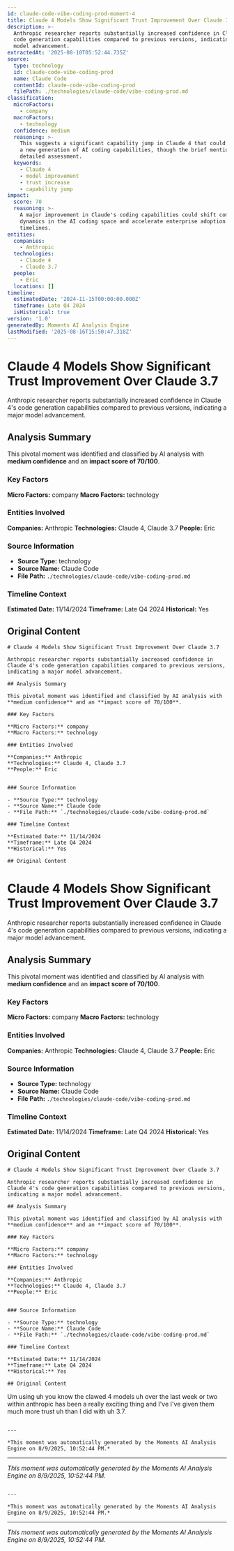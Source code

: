 ```yaml
---
id: claude-code-vibe-coding-prod-moment-4
title: Claude 4 Models Show Significant Trust Improvement Over Claude 3.7
description: >-
  Anthropic researcher reports substantially increased confidence in Claude 4's
  code generation capabilities compared to previous versions, indicating a major
  model advancement.
extractedAt: '2025-08-10T05:52:44.735Z'
source:
  type: technology
  id: claude-code-vibe-coding-prod
  name: Claude Code
  contentId: claude-code-vibe-coding-prod
  filePath: ./technologies/claude-code/vibe-coding-prod.md
classification:
  microFactors:
    - company
  macroFactors:
    - technology
  confidence: medium
  reasoning: >-
    This suggests a significant capability jump in Claude 4 that could represent
    a new generation of AI coding capabilities, though the brief mention limits
    detailed assessment.
  keywords:
    - Claude 4
    - model improvement
    - trust increase
    - capability jump
impact:
  score: 70
  reasoning: >-
    A major improvement in Claude's coding capabilities could shift competitive
    dynamics in the AI coding space and accelerate enterprise adoption
    timelines.
entities:
  companies:
    - Anthropic
  technologies:
    - Claude 4
    - Claude 3.7
  people:
    - Eric
  locations: []
timeline:
  estimatedDate: '2024-11-15T00:00:00.000Z'
  timeframe: Late Q4 2024
  isHistorical: true
version: '1.0'
generatedBy: Moments AI Analysis Engine
lastModified: '2025-08-16T15:50:47.318Z'
---
```

# Claude 4 Models Show Significant Trust Improvement Over Claude 3.7

Anthropic researcher reports substantially increased confidence in Claude 4's code generation capabilities compared to previous versions, indicating a major model advancement.

## Analysis Summary

This pivotal moment was identified and classified by AI analysis with **medium confidence** and an **impact score of 70/100**.

### Key Factors

**Micro Factors:** company
**Macro Factors:** technology

### Entities Involved

**Companies:** Anthropic
**Technologies:** Claude 4, Claude 3.7
**People:** Eric


### Source Information

- **Source Type:** technology
- **Source Name:** Claude Code
- **File Path:** `./technologies/claude-code/vibe-coding-prod.md`

### Timeline Context

**Estimated Date:** 11/14/2024
**Timeframe:** Late Q4 2024
**Historical:** Yes

## Original Content

```
# Claude 4 Models Show Significant Trust Improvement Over Claude 3.7

Anthropic researcher reports substantially increased confidence in Claude 4's code generation capabilities compared to previous versions, indicating a major model advancement.

## Analysis Summary

This pivotal moment was identified and classified by AI analysis with **medium confidence** and an **impact score of 70/100**.

### Key Factors

**Micro Factors:** company
**Macro Factors:** technology

### Entities Involved

**Companies:** Anthropic
**Technologies:** Claude 4, Claude 3.7
**People:** Eric


### Source Information

- **Source Type:** technology
- **Source Name:** Claude Code
- **File Path:** `./technologies/claude-code/vibe-coding-prod.md`

### Timeline Context

**Estimated Date:** 11/14/2024
**Timeframe:** Late Q4 2024
**Historical:** Yes

## Original Content

```
# Claude 4 Models Show Significant Trust Improvement Over Claude 3.7

Anthropic researcher reports substantially increased confidence in Claude 4's code generation capabilities compared to previous versions, indicating a major model advancement.

## Analysis Summary

This pivotal moment was identified and classified by AI analysis with **medium confidence** and an **impact score of 70/100**.

### Key Factors

**Micro Factors:** company
**Macro Factors:** technology

### Entities Involved

**Companies:** Anthropic
**Technologies:** Claude 4, Claude 3.7
**People:** Eric


### Source Information

- **Source Type:** technology
- **Source Name:** Claude Code
- **File Path:** `./technologies/claude-code/vibe-coding-prod.md`

### Timeline Context

**Estimated Date:** 11/14/2024
**Timeframe:** Late Q4 2024
**Historical:** Yes

## Original Content

```
# Claude 4 Models Show Significant Trust Improvement Over Claude 3.7

Anthropic researcher reports substantially increased confidence in Claude 4's code generation capabilities compared to previous versions, indicating a major model advancement.

## Analysis Summary

This pivotal moment was identified and classified by AI analysis with **medium confidence** and an **impact score of 70/100**.

### Key Factors

**Micro Factors:** company
**Macro Factors:** technology

### Entities Involved

**Companies:** Anthropic
**Technologies:** Claude 4, Claude 3.7
**People:** Eric


### Source Information

- **Source Type:** technology
- **Source Name:** Claude Code
- **File Path:** `./technologies/claude-code/vibe-coding-prod.md`

### Timeline Context

**Estimated Date:** 11/14/2024
**Timeframe:** Late Q4 2024
**Historical:** Yes

## Original Content

```
Um using uh you know the clawed 4 models uh over the last week or two within anthropic has been a really exciting thing and I've I've given them much more trust uh than I did with uh 3.7.
```

---

*This moment was automatically generated by the Moments AI Analysis Engine on 8/9/2025, 10:52:44 PM.*

```

---

*This moment was automatically generated by the Moments AI Analysis Engine on 8/9/2025, 10:52:44 PM.*

```

---

*This moment was automatically generated by the Moments AI Analysis Engine on 8/9/2025, 10:52:44 PM.*

```

---

*This moment was automatically generated by the Moments AI Analysis Engine on 8/9/2025, 10:52:44 PM.*
